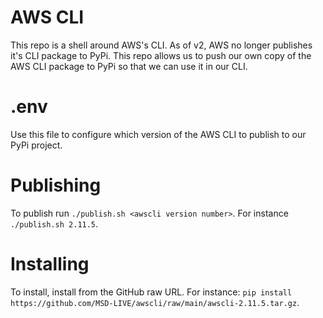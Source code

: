 # AWS CLI

This repo is a shell around AWS's CLI. As of v2, AWS no longer publishes it's CLI package to PyPi. This repo allows us to push our own copy of the AWS CLI package to PyPi so that we can use it in our CLI.

# .env

Use this file to configure which version of the AWS CLI to publish to our PyPi project.

# Publishing

To publish run `./publish.sh <awscli version number>`. For instance `./publish.sh 2.11.5`.

# Installing

To install, install from the GitHub raw URL. For instance: `pip install https://github.com/MSD-LIVE/awscli/raw/main/awscli-2.11.5.tar.gz`.
